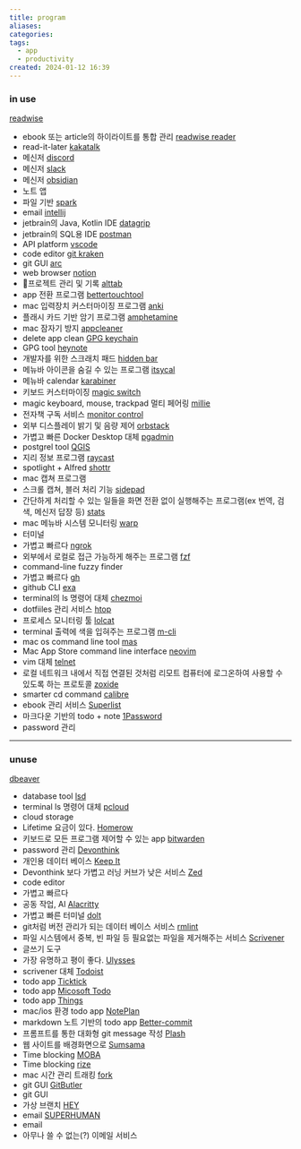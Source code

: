 ```yaml
---
title: program
aliases: 
categories: 
tags:
  - app
  - productivity
created: 2024-01-12 16:39
---
```


### in use

[readwise](https://readwise.io/)
- ebook 또는 article의 하이라이트를 통합 관리
[readwise reader](https://readwise.io/read)
- read-it-later
[kakatalk](https://apps.apple.com/kr/app/kakaotalk/id869223134?mt=12)
- 메신저
[discord](https://discord.com/)
- 메신저
[slack](https://www.google.com/search?q=slack&sourceid=chrome&ie=UTF-8)
- 메신저
[obsidian](https://obsidian.md/)
- 노트 앱
- 파일 기반
[spark](https://sparkmailapp.com/)
- email
[intellij](https://www.jetbrains.com/ko-kr/idea/download/?section=mac)
- jetbrain의 Java, Kotlin IDE
[datagrip](https://www.jetbrains.com/ko-kr/datagrip/)
- jetbrain의 SQL용 IDE
[postman](https://www.postman.com/)
- API platform
[vscode](https://code.visualstudio.com/)
- code editor
[git kraken](https://www.gitkraken.com/)
- git GUI
[arc](https://arc.net/)
- web browser
[notion](https://www.notion.so/ko-kr)
- 프로젝트 관리 및 기록
[alttab](https://alt-tab-macos.netlify.app/)
- app 전환 프로그램
[bettertouchtool](https://folivora.ai/)
- mac 입력장치 커스터마이징 프로그램
[anki](https://apps.ankiweb.net/)
- 플래시 카드 기반 암기 프로그램
[amphetamine](https://apps.apple.com/kr/app/amphetamine/id937984704?mt=12)
- mac 잠자기 방지
[appcleaner](https://freemacsoft.net/appcleaner/)
- delete app clean
[GPG keychain](https://gpgtools.org/)
- GPG tool
[heynote](https://heynote.com/)
- 개발자를 위한 스크래치 패드
[hidden bar](https://superbits.co/hidden/)
- 메뉴바 아이콘을 숨길 수 있는 프로그램
[itsycal](https://www.mowglii.com/itsycal/)
- 메뉴바 calendar
[karabiner](https://karabiner-elements.pqrs.org/)
- 키보드 커스터마이징
[magic switch](https://www.magic-switch.com/)
- magic keyboard, mouse, trackpad 멀티 페어링
[millie](https://www.millie.co.kr/)
- 전자책 구독 서비스
[monitor control](https://github.com/MonitorControl/MonitorControl)
- 외부 디스플레이 밝기 및 음량 제어
[orbstack](https://orbstack.dev/)
- 가볍고 빠른 Docker Desktop 대체
[pgadmin](https://www.pgadmin.org/)
- postgrel tool
[QGIS](https://qgis.org/ko/site/)
- 지리 정보 프로그램
[raycast](https://www.raycast.com/)
- spotlight + Alfred
[shottr](https://shottr.cc/)
- mac 캡쳐 프로그램
- 스크롤 캡쳐, 블러 처리 기능
[sidepad](https://slidepad.app/)
- 간단하게 처리할 수 있는 일들을 화면 전환 없이 실행해주는 프로그램(ex 번역, 검색, 메신저 답장 등)
[stats](https://github.com/exelban/stats)
- mac 메뉴바 시스템 모니터링
[warp](https://www.warp.dev/)
- 터미널
- 가볍고 빠르다
[ngrok](https://ngrok.com/)
- 외부에서 로컬로 접근 가능하게 해주는 프로그램
[fzf](https://github.com/junegunn/fzf)
- command-line fuzzy finder
- 가볍고 빠르다
[gh](https://cli.github.com/)
- github CLI
[exa](https://the.exa.website/)
- terminal의 ls 명령어 대체
[chezmoi](https://www.chezmoi.io/)
- dotfiiles 관리 서비스
[htop](https://htop.dev/)
- 프로세스 모니터링 툴
[lolcat]()
- terminal 출력에 색을 입혀주는 프로그램
[m-cli](https://github.com/rgcr/m-cli)
- mac os command line tool
[mas](https://github.com/mas-cli/mas)
- Mac App Store command line interface
[neovim](https://neovim.io/)
- vim 대체
[telnet](https://telnet-online.net/)
- 로컬 네트워크 내에서 직접 연결된 것처럼 리모트 컴퓨터에 로그온하여 사용할 수 있도록 하는 프로토콜
[zoxide](https://github.com/ajeetdsouza/zoxide)
- smarter cd command
[calibre](https://calibre-ebook.com/)
- ebook 관리 서비스
[Superlist](https://www.superlist.com/)
- 마크다운 기반의 todo + note
[1Password](https://1password.com/ko)
- password 관리


---

### unuse

[dbeaver](https://dbeaver.io/)
- database tool
[lsd](https://github.com/lsd-rs/lsd)
- terminal ls 명령어 대체
[pcloud](https://www.pcloud.com/)
- cloud storage
- Lifetime 요금이 있다.
[Homerow](https://www.homerow.app/)
- 키보드로 모든 프로그램 제어할 수 있는 app
[bitwarden](https://bitwarden.com/)
- password 관리
[Devonthink](https://www.devontechnologies.com/apps/devonthink)
- 개인용 데이터 베이스
[Keep It](https://reinventedsoftware.com/keepit/)
- Devonthink 보다 가볍고 러닝 커브가 낮은 서비스
[Zed](https://zed.dev/)
- code editor
- 가볍고 빠르다
- 공동 작업, AI
[Alacritty](https://github.com/alacritty/alacritty)
- 가볍고 빠른 터미널
[dolt](https://www.dolthub.com/)
- git처럼 버전 관리가 되는 데이터 베이스 서비스
[rmlint](https://github.com/sahib/rmlint)
- 파일 시스템에서 중복, 빈 파일 등 필요없는 파일을 제거해주는 서비스
[Scrivener](https://www.literatureandlatte.com/scrivener/overview)
- 글쓰기 도구
- 가장 유명하고 평이 좋다.
[Ulysses](https://ulysses.app/)
- scrivener 대체
[Todoist](https://todoist.com/ko)
- todo app
[Ticktick](https://ticktick.com/)
- todo app
[Micosoft Todo](https://www.microsoft.com/ko-kr/microsoft-365/microsoft-to-do-list-app)
- todo app
[Things](https://culturedcode.com/things/)
- mac/ios 환경 todo app
[NotePlan](https://noteplan.co/)
- markdown 노트 기반의 todo app
[Better-commit](https://github.com/Everduin94/better-commits)
- 프롬프트를 통한 대화형 git message 작성
[Plash](https://github.com/sindresorhus/Plash)
- 웹 사이트를 배경화면으로
[Sumsama](https://www.sunsama.com/)
- Time blocking
[MOBA](https://www.moba.works/#Feature)
- Time blocking
[rize](https://rize.io/)
- mac 시간 관리 트래킹
[fork](https://git-fork.com/)
- git GUI
[GitButler](https://gitbutler.com/)
- git GUI
- 가상 브랜치
[HEY](https://www.hey.com/?ref=canda.blog)
- email
[SUPERHUMAN](https://superhuman.com/)
- email
- 아무나 쓸 수 없는(?) 이메일 서비스
